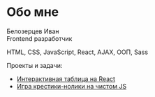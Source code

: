 # Обо мне

Белозерцев Иван
<br>
Frontend разработчик

HTML, CSS, JavaScript, React, AJAX, ООП, Sass

Проекты и задачи:
- <a href="https://github.com/ivvn8/interactive-table-React">Интерактивная таблица на React</a>
- <a href="https://github.com/ivvn8/tic-tac-toe-JS">Игра крестики-нолики на чистом JS</a>
